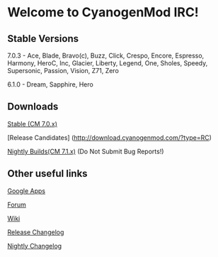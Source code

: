 Welcome to CyanogenMod IRC!
===========

Stable Versions
------------------

7.0.3 - Ace, Blade, Bravo(c), Buzz, Click, Crespo, Encore, Espresso, Harmony, HeroC, Inc, Glacier, Liberty, Legend, One, Sholes, Speedy, Supersonic, Passion, Vision, Z71, Zero

6.1.0 - Dream, Sapphire, Hero


Downloads
------------------

[Stable (CM 7.0.x)](http://download.cyanogenmod.com/?type=stable)

[Release Candidates] (http://download.cyanogenmod.com/?type=RC)

[Nightly Builds(CM 7.1.x)](http://download.cyanogenmod.com/?type=nightly) (Do Not Submit Bug Reports!)


Other useful links
------------------
[Google Apps](http://goo-inside.me/gapps/)

[Forum](http://goo.gl/WpNQ)

[Wiki](http://goo.gl/fUQ4)

[Release Changelog](http://goo.gl/vCoz)

[Nightly Changelog](http://cm-nightlies.appspot.com)